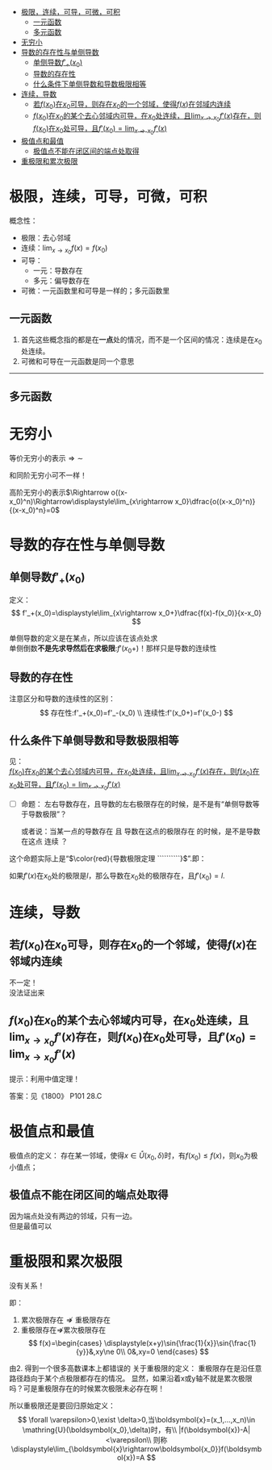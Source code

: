 - [极限，连续，可导，可微，可积](#极限连续可导可微可积)
  - [一元函数](#一元函数)
  - [多元函数](#多元函数)
- [无穷小](#无穷小)
- [导数的存在性与单侧导数](#导数的存在性与单侧导数)
  - [单侧导数$f'_+(x_0)$](#单侧导数f_x_0)
  - [导数的存在性](#导数的存在性)
  - [什么条件下单侧导数和导数极限相等](#什么条件下单侧导数和导数极限相等)
- [连续，导数](#连续导数)
  - [若$f(x_0)$在$x_0$可导，则存在$x_0$的一个邻域，使得$f(x)$在邻域内连续](#若fx_0在x_0可导则存在x_0的一个邻域使得fx在邻域内连续)
  - [$f(x_0)$在$x_0$的某个去心邻域内可导，在$x_0$处连续，且$\displaystyle\lim_{x\rightarrow x_0}f'(x)$存在，则$f(x_0)$在$x_0$处可导，且$f'(x_0)=\displaystyle\lim_{x\rightarrow x_0}f'(x)$](#fx_0在x_0的某个去心邻域内可导在x_0处连续且displaystylelim_xrightarrow-x_0fx存在则fx_0在x_0处可导且fx_0displaystylelim_xrightarrow-x_0fx)
- [极值点和最值](#极值点和最值)
  - [极值点不能在闭区间的端点处取得](#极值点不能在闭区间的端点处取得)
- [重极限和累次极限](#重极限和累次极限)

# 极限，连续，可导，可微，可积

概念性：

- 极限：去心邻域
- 连续：$\displaystyle\lim_{x\rightarrow x_0}f(x)=f(x_0)$
- 可导：
  - 一元：导数存在
  - 多元：偏导数存在
- 可微：一元函数里和可导是一样的；多元函数里

## 一元函数
1. 首先这些概念指的都是在**一点**处的情况，而不是一个区间的情况：连续是在$x_0$处连续。
2. 可微和可导在一元函数是同一个意思

---
## 多元函数

# 无穷小
等价无穷小的表示$\Rightarrow\sim$

和同阶无穷小可不一样！

高阶无穷小的表示$\Rightarrow o((x-x_0)^n)\Rightarrow\displaystyle\lim_{x\rightarrow x_0}\dfrac{o((x-x_0)^n)}{(x-x_0)^n}=0$

# 导数的存在性与单侧导数
## 单侧导数$f'_+(x_0)$

定义：
$$
f'_+(x_0)=\displaystyle\lim_{x\rightarrow x_0+}\dfrac{f(x)-f(x_0)}{x-x_0}
$$


单侧导数的定义是在某点，所以应该在该点处求   
单侧倒数**不是先求导然后在求极限**:$f'(x_0+)$！那样只是导数的连续性
## 导数的存在性
注意区分和导数的连续性的区别：
$$
存在性:f'_+(x_0)=f'_-(x_0)
\\
连续性:f'(x_0+)=f'(x_0-)
$$

## 什么条件下单侧导数和导数极限相等
见：   
[$f(x_0)$在$x_0$的某个去心邻域内可导，在$x_0$处连续，且$\displaystyle\lim_{x\rightarrow x_0}f'(x)$存在，则$f(x_0)$在$x_0$处可导，且$f'(x_0)=\displaystyle\lim_{x\rightarrow x_0}f'(x)$](#fx_0在x_0的某个去心邻域内可导在x_0处连续且displaystylelim_xrightarrow-x_0fx存在则fx_0在x_0处可导且fx_0displaystylelim_xrightarrow-x_0fx)

- [ ] 命题：
    左右导数存在，且导数的左右极限存在的时候，是不是有“单侧导数等于导数极限”？

    或者说：当某一点的导数存在 且 导数在这点的极限存在 的时候，是不是导数在这点 连续 ？

这个命题实际上是“$\color{red}{导数极限定理  ``````````}$”.即：

如果$f'(x)$在$x_0$处的极限是$l$，那么导数在$x_0$处的极限存在，且$f'(x_0)=l$.

# 连续，导数

## 若$f(x_0)$在$x_0$可导，则存在$x_0$的一个邻域，使得$f(x)$在邻域内连续
不一定！   
没法证出来
## $f(x_0)$在$x_0$的某个去心邻域内可导，在$x_0$处连续，且$\displaystyle\lim_{x\rightarrow x_0}f'(x)$存在，则$f(x_0)$在$x_0$处可导，且$f'(x_0)=\displaystyle\lim_{x\rightarrow x_0}f'(x)$
提示：利用中值定理！

答案：见《1800》 P101 28.C

# 极值点和最值
极值点的定义：
存在某一邻域，使得$x\in\mathring{U}(x_0,\delta)$时，有$f(x_0)\le f(x)$，则$x_0$为极小值点；

## 极值点不能在闭区间的端点处取得
因为端点处没有两边的邻域，只有一边。   
但是最值可以

# 重极限和累次极限
没有关系！

即：
1. 累次极限存在$\nRightarrow{}$重极限存在
2. 重极限存在$\nRightarrow$累次极限存在
   $$
    f(x)=\begin{cases}
        \displaystyle(x+y)\sin{\frac{1}{x}}\sin{\frac{1}{y}}&,xy\ne 0\\
        0&,xy=0
    \end{cases}
   $$

由2. 得到一个很多高数课本上都错误的 关于重极限的定义：
重极限存在是沿任意路径趋向于某个点极限都存在的情况。
显然，如果沿着x或y轴不就是累次极限吗？可是重极限存在的时候累次极限未必存在啊！

所以重极限还是要回归原始定义：
$$
\forall \varepsilon>0,\exist \delta>0,当\boldsymbol{x}=(x_1,...,x_n)\in \mathring{U}(\boldsymbol{x_0},\delta)时，有\\
|f(\boldsymbol{x})-A|<\varepsilon\\
则称\displaystyle\lim_{\boldsymbol{x}\rightarrow\boldsymbol{x_0}}f(\boldsymbol{x})=A
$$
